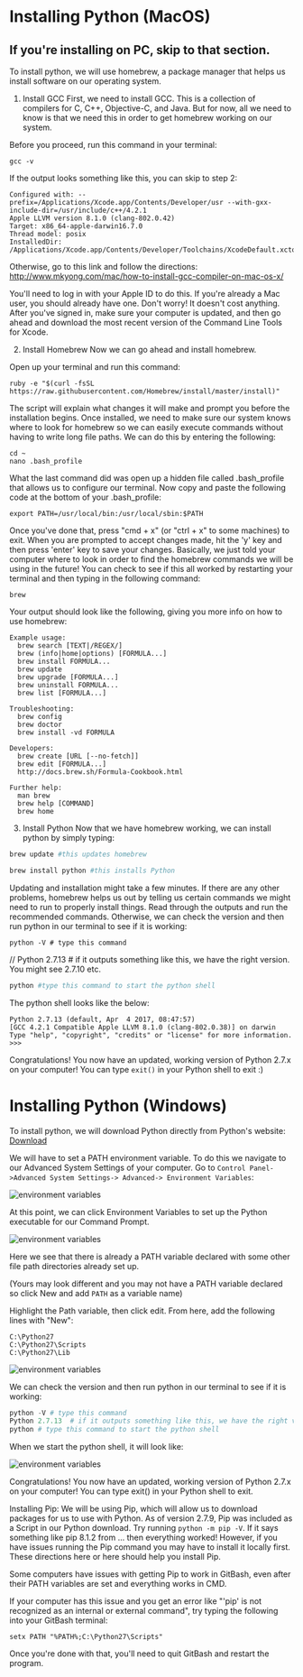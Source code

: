 # Installing Python (MacOS)
## If you're installing on PC, skip to that section.

To install python, we will use homebrew, a package manager that helps us install software on our operating system.

1. Install GCC
First, we need to install GCC. This is a collection of compilers for C, C++, Objective-C, and Java. But for now, all we need to know is that we need this in order to get homebrew working on our system.

Before you proceed, run this command in your terminal:
```
gcc -v
```
If the output looks something like this, you can skip to step 2:

```
Configured with: --prefix=/Applications/Xcode.app/Contents/Developer/usr --with-gxx-include-dir=/usr/include/c++/4.2.1
Apple LLVM version 8.1.0 (clang-802.0.42)
Target: x86_64-apple-darwin16.7.0
Thread model: posix
InstalledDir: /Applications/Xcode.app/Contents/Developer/Toolchains/XcodeDefault.xctoolchain/usr/bin
```

Otherwise, go to this link and follow the directions:  http://www.mkyong.com/mac/how-to-install-gcc-compiler-on-mac-os-x/

You'll need to log in with your Apple ID to do this. If you're already a Mac user, you should already have one. Don't worry! It doesn't cost anything. After you've signed in, make sure your computer is updated, and then go ahead and download the most recent version of the Command Line Tools for Xcode.

2. Install Homebrew
Now we can go ahead and install homebrew.

Open up your terminal and run this command:

```
ruby -e "$(curl -fsSL https://raw.githubusercontent.com/Homebrew/install/master/install)"
```
The script will explain what changes it will make and prompt you before the installation begins. Once installed, we need to make sure our system knows where to look for homebrew so we can easily execute commands without having to write long file paths. We can do this by entering the following:

```
cd ~
nano .bash_profile
```

What the last command did was open up a hidden file called .bash_profile that allows us to configure our terminal. Now copy and paste the following code at the bottom of your .bash_profile:

```
export PATH=/usr/local/bin:/usr/local/sbin:$PATH
```

Once you've done that, press "cmd + x" (or "ctrl + x" to some machines) to exit. When you are prompted to accept changes made, hit the 'y' key and then press 'enter' key to save your changes. Basically, we just told your computer where to look in order to find the homebrew commands we will be using in the future! You can check to see if this all worked by restarting your terminal and then typing in the following command:

```
brew
```
Your output should look like the following, giving you more info on how to use homebrew:

```
Example usage:
  brew search [TEXT|/REGEX/]
  brew (info|home|options) [FORMULA...]
  brew install FORMULA...
  brew update
  brew upgrade [FORMULA...]
  brew uninstall FORMULA...
  brew list [FORMULA...]

Troubleshooting:
  brew config
  brew doctor
  brew install -vd FORMULA

Developers:
  brew create [URL [--no-fetch]]
  brew edit [FORMULA...]
  http://docs.brew.sh/Formula-Cookbook.html

Further help:
  man brew
  brew help [COMMAND]
  brew home
```

3. Install Python
Now that we have homebrew working, we can install python by simply typing:

```python
brew update #this updates homebrew

brew install python #this installs Python
```

Updating and installation might take a few minutes. If there are any other problems, homebrew helps us out by telling us certain commands we might need to run to properly install things. Read through the outputs and run the recommended commands. Otherwise, we can check the version and then run python in our terminal to see if it is working:

```
python -V # type this command
```

// Python 2.7.13  # if it outputs something like this, we have the right version. You might see 2.7.10 etc.

```python
python #type this command to start the python shell
```

The python shell looks like the below:

```
Python 2.7.13 (default, Apr  4 2017, 08:47:57)
[GCC 4.2.1 Compatible Apple LLVM 8.1.0 (clang-802.0.38)] on darwin
Type "help", "copyright", "credits" or "license" for more information.
>>>
```


Congratulations! You now have an updated, working version of Python 2.7.x on your computer! You can type `exit()` in your Python shell to exit :)


# Installing Python (Windows)

To install python, we will download Python directly from Python's website: [Download](https://www.python.org/downloads/release/python-2713/)

We will have to set a PATH environment variable. To do this we navigate to our Advanced System Settings of your computer. Go to `Control Panel->Advanced System Settings-> Advanced-> Environment Variables`:

![environment variables](windows1.PNG)

At this point, we can click Environment Variables to set up the Python executable for our Command Prompt.

![environment variables](windows2.PNG)


Here we see that there is already a PATH variable declared with some other file path directories already set up.

(Yours may look different and you may not have a PATH variable declared so click New and add `PATH` as a variable name)

Highlight the Path variable, then click edit. From here, add the following lines with "New":

```
C:\Python27
C:\Python27\Scripts
C:\Python27\Lib
```

![environment variables](windows3.png)


We can check the version and then run python in our terminal to see if it is working:

```python
python -V # type this command
Python 2.7.13  # if it outputs something like this, we have the right version. You might see 2.7.10 etc.
python # type this command to start the python shell
```

When we start the python shell, it will look like:

![environment variables](windows4.png)

Congratulations! You now have an updated, working version of Python 2.7.x on your computer! You can type exit() in your Python shell to exit.

Installing Pip:
We will be using Pip, which will allow us to download packages for us to use with Python. As of version 2.7.9, Pip was included as a Script in our Python download. Try running `python -m pip -V`. If it says something like pip 8.1.2 from ... then everything worked! However, if you have issues running the Pip command you may have to install it locally first. These directions here or here should help you install Pip.

Some computers have issues with getting Pip to work in GitBash, even after their PATH variables are set and everything works in CMD.

If your computer has this issue and you get an error like "'pip' is not recognized as an internal or external command", try typing the following into your GitBash terminal:

  `setx PATH "%PATH%;C:\Python27\Scripts"`

Once you're done with that, you'll need to quit GitBash and restart the program.
